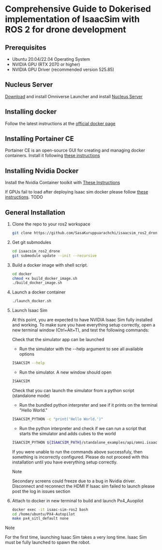 # Comprehensive Guide to Dokerised implementation of IsaacSim with ROS 2 for drone development

## Prerequisites
- Ubuntu 20.04/22.04 Operating System
- NVIDIA GPU (RTX 2070 or higher)
- NVIDIA GPU Driver (recommended version 525.85)

## Nucleus Server
[Download](https://docs.omniverse.nvidia.com/install-guide/latest/workstation-install.html) and install Omniverse Launcher and install [Nucleus Server](https://docs.omniverse.nvidia.com/launcher/latest/workstation-launcher.html#collaboration-tab)

## Installing docker
Follow the latest instructions at the [official docker page](https://docs.docker.com/engine/install/ubuntu/)

## Installing Portainer CE
Portainer CE is an open-source GUI for creating and managing docker containers. Install it following [these instructions](https://docs.portainer.io/start/install-ce/server/docker/linux)

## Installing Nvidia Docker
Install the Nvidia Container toolkit with [These Instructions](https://docs.nvidia.com/datacenter/cloud-native/container-toolkit/latest/install-guide.html)

If GPUs fail to load after deploying Isaac sim docker please follow [these instructions](). TODO

## General Installation

1. Clone the repo to your ros2 workspace
   ```bash
   git clone https://github.com/SasaKuruppuarachchi/isaacsim_ros2_drone.git
   ```

2. Get git submodules
   ```bash
   cd isaacsim_ros2_drone
   git submodule update --init --recursive
   ```

3. Build a docker image with shell script.
   ```bash
   cd docker
   chmod +x build_docker_image.sh
   ./build_docker_image.sh
   ```

4. Launch a docker container
   ```bash
   ./launch_docker.sh
   ```
5. Launch Isaac Sim

   At this point, you are expected to have NVIDIA Isaac Sim fully installed and working. To make sure you have everything setup correctly, open a new terminal window (Ctrl+Alt+T), and test the following commands:

   Check that the simulator app can be launched

   - Run the simulator with the --help argument to see all available options
   ```bash
   ISAACSIM --help
   ```
   - Run the simulator. A new window should open
   ```bash
   ISAACSIM
   ```
   Check that you can launch the simulator from a python script (standalone mode)

   - Run the bundled python interpreter and see if it prints on the terminal "Hello World."
   ```bash
   ISAACSIM_PYTHON -c "print('Hello World.')"
   ```

   - Run the python interpreter and check if we can run a script that starts the simulator and adds cubes to the world
   ```bash
   ISAACSIM_PYTHON ${ISAACSIM_PATH}/standalone_examples/api/omni.isaac.core/add_cubes.py
   ```

   If you were unable to run the commands above successfuly, then something is incorrectly configured. Please do not proceed with this installation until you have everything setup correctly.


   > [!NOTE]
   > Secondary screens could freeze due to a bug in Nvidia driver. Disconnect and reconnect the HDMI
   > If Isaac sim failed to launch please post the log in issues section

6. Attach to docker in new terminal to build and launch Px4_Auopilot
   ```bash
   docker exec -it isaac-sim-ros2 bash
   cd /home/ubuntu/PX4-Autopilot
   make px4_sitl_default none
   ```

<!-- 7. Build ros2 source codes
   ```bash
   colcon build && source install/setup.bash
   ```

8. Launch the package

   7.1. For Mobile Robot
   - To launch simulator
   ```bash
   ros2 run isaac_ros2_scripts launcher
   ``` -->





> [!NOTE]
> For the first time, launching Isaac Sim takes a very long time.
> Isaac Sim must be fully launched to spawn the robot.
